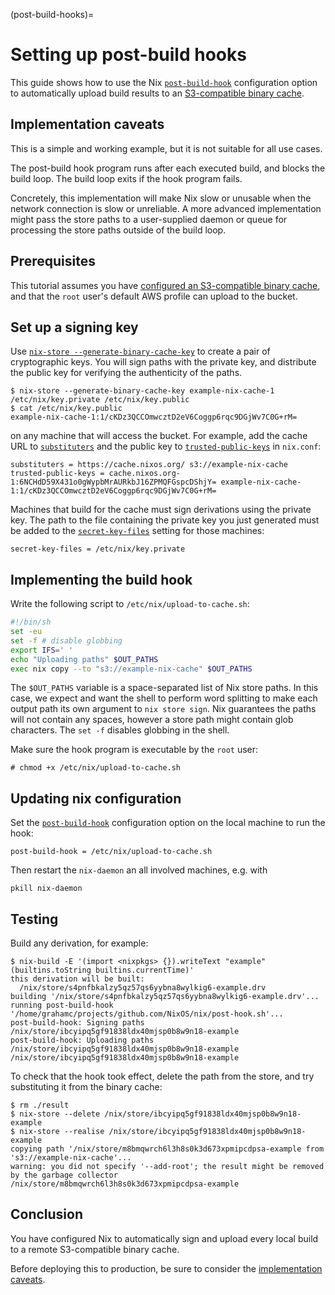 (post-build-hooks)=
# Setting up post-build hooks

This guide shows how to use the Nix [`post-build-hook`](https://nix.dev/manual/nix/2.22/command-ref/conf-file#conf-post-build-hook) configuration option to automatically upload build results to an [S3-compatible binary cache](https://nix.dev/manual/nix/2.22/store/types/s3-binary-cache-store).

## Implementation caveats

This is a simple and working example, but it is not suitable for all use cases.

The post-build hook program runs after each executed build, and blocks the build loop.
The build loop exits if the hook program fails.

Concretely, this implementation will make Nix slow or unusable when the network connection is slow or unreliable.
A more advanced implementation might pass the store paths to a user-supplied daemon or queue for processing the store paths outside of the build loop.

## Prerequisites

This tutorial assumes you have [configured an S3-compatible binary cache](https://nix.dev/manual/nix/2.22/store/types/s3-binary-cache-store#authenticated-writes-to-your-s3-compatible-binary-cache), and that the `root` user's default AWS profile can upload to the bucket.

## Set up a signing key

Use [`nix-store --generate-binary-cache-key`](https://nix.dev/manual/nix/2.22/command-ref/nix-store/generate-binary-cache-key) to create a pair of cryptographic keys.
You will sign paths with the private key, and distribute the public key for verifying the authenticity of the paths.

```console
$ nix-store --generate-binary-cache-key example-nix-cache-1 /etc/nix/key.private /etc/nix/key.public
$ cat /etc/nix/key.public
example-nix-cache-1:1/cKDz3QCCOmwcztD2eV6Coggp6rqc9DGjWv7C0G+rM=
```

[](custom-binary-cache) on any machine that will access the bucket.
For example, add the cache URL to [`substituters`](https://nix.dev/manual/nix/2.22/command-ref/conf-file#conf-substituters) and the public key to [`trusted-public-keys`](https://nix.dev/manual/nix/2.22/command-ref/conf-file#conf-trusted-public-keys) in `nix.conf`:

```
substituters = https://cache.nixos.org/ s3://example-nix-cache
trusted-public-keys = cache.nixos.org-1:6NCHdD59X431o0gWypbMrAURkbJ16ZPMQFGspcDShjY= example-nix-cache-1:1/cKDz3QCCOmwcztD2eV6Coggp6rqc9DGjWv7C0G+rM=
```

Machines that build for the cache must sign derivations using the private key.
The path to the file containing the private key you just generated must be added to the [`secret-key-files`](https://nix.dev/manual/nix/2.22/command-ref/conf-file#conf-secret-key-files) setting for those machines:

```
secret-key-files = /etc/nix/key.private
```

## Implementing the build hook

Write the following script to `/etc/nix/upload-to-cache.sh`:

```bash
#!/bin/sh
set -eu
set -f # disable globbing
export IFS=' '
echo "Uploading paths" $OUT_PATHS
exec nix copy --to "s3://example-nix-cache" $OUT_PATHS
```

The `$OUT_PATHS` variable is a space-separated list of Nix store paths.
In this case, we expect and want the shell to perform word splitting to make each output path its own argument to `nix store sign`.
Nix guarantees the paths will not contain any spaces, however a store path might contain glob characters.
The `set -f` disables globbing in the shell.

Make sure the hook program is executable by the `root` user:

```console
# chmod +x /etc/nix/upload-to-cache.sh
```

## Updating nix configuration

Set the [`post-build-hook`](https://nix.dev/manual/nix/2.22/command-ref/conf-file#conf-post-build-hook) configuration option on the local machine to run the hook:

```
post-build-hook = /etc/nix/upload-to-cache.sh
```

Then restart the `nix-daemon` an all involved machines, e.g. with

```
pkill nix-daemon
```

## Testing

Build any derivation, for example:

```console
$ nix-build -E '(import <nixpkgs> {}).writeText "example" (builtins.toString builtins.currentTime)'
this derivation will be built:
  /nix/store/s4pnfbkalzy5qz57qs6yybna8wylkig6-example.drv
building '/nix/store/s4pnfbkalzy5qz57qs6yybna8wylkig6-example.drv'...
running post-build-hook '/home/grahamc/projects/github.com/NixOS/nix/post-hook.sh'...
post-build-hook: Signing paths /nix/store/ibcyipq5gf91838ldx40mjsp0b8w9n18-example
post-build-hook: Uploading paths /nix/store/ibcyipq5gf91838ldx40mjsp0b8w9n18-example
/nix/store/ibcyipq5gf91838ldx40mjsp0b8w9n18-example
```

To check that the hook took effect, delete the path from the store, and try substituting it from the binary cache:

```console
$ rm ./result
$ nix-store --delete /nix/store/ibcyipq5gf91838ldx40mjsp0b8w9n18-example
$ nix-store --realise /nix/store/ibcyipq5gf91838ldx40mjsp0b8w9n18-example
copying path '/nix/store/m8bmqwrch6l3h8s0k3d673xpmipcdpsa-example from 's3://example-nix-cache'...
warning: you did not specify '--add-root'; the result might be removed by the garbage collector
/nix/store/m8bmqwrch6l3h8s0k3d673xpmipcdpsa-example
```

## Conclusion

You have configured Nix to automatically sign and upload every local build to a remote S3-compatible binary cache.

Before deploying this to production, be sure to consider the [implementation caveats](#implementation-caveats).
